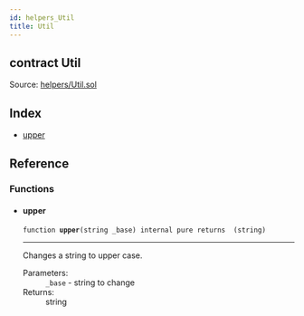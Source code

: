 ```yaml
---
id: helpers_Util
title: Util
---
```


<div class="contract-doc"><div class="contract"><h2 class="contract-header"><span class="contract-kind">contract</span> Util</h2><div class="source">Source: <a href="git+https://github.com/PolymathNetwork/polymath-core/blob/v1.4.0/contracts/helpers/Util.sol" target="_blank">helpers/Util.sol</a></div></div><div class="index"><h2>Index</h2><ul><li><a href="helpers_Util.html#upper">upper</a></li></ul></div><div class="reference"><h2>Reference</h2><div class="functions"><h3>Functions</h3><ul><li><div class="item function"><span id="upper" class="anchor-marker"></span><h4 class="name">upper</h4><div class="body"><code class="signature">function <strong>upper</strong><span>(string _base) </span><span>internal </span><span>pure </span><span>returns  (string) </span></code><hr/><div class="description"><p>Changes a string to upper case.</p></div><dl><dt><span class="label-parameters">Parameters:</span></dt><dd><div><code>_base</code> - string to change</div></dd><dt><span class="label-return">Returns:</span></dt><dd>string</dd></dl></div></div></li></ul></div></div></div>
